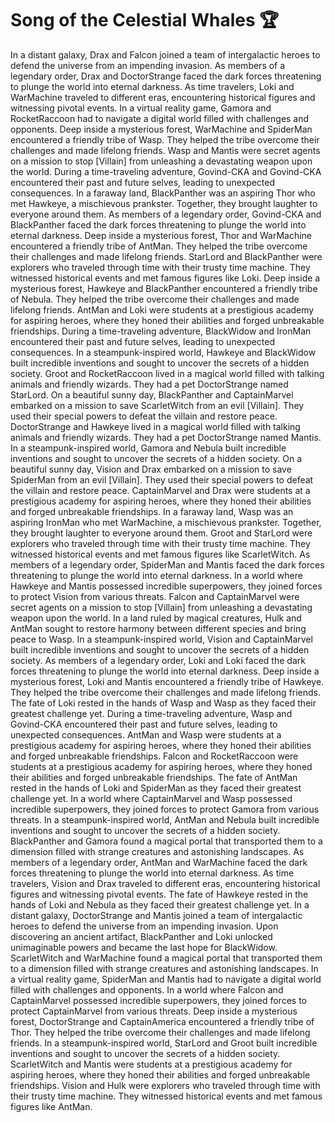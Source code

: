 # Song of the Celestial Whales :trophy: 

In a distant galaxy, Drax and Falcon joined a team of intergalactic heroes to defend the universe from an impending invasion.
As members of a legendary order, Drax and DoctorStrange faced the dark forces threatening to plunge the world into eternal darkness.
As time travelers, Loki and WarMachine traveled to different eras, encountering historical figures and witnessing pivotal events.
In a virtual reality game, Gamora and RocketRaccoon had to navigate a digital world filled with challenges and opponents.
Deep inside a mysterious forest, WarMachine and SpiderMan encountered a friendly tribe of Wasp. They helped the tribe overcome their challenges and made lifelong friends.
Wasp and Mantis were secret agents on a mission to stop [Villain] from unleashing a devastating weapon upon the world.
During a time-traveling adventure, Govind-CKA and Govind-CKA encountered their past and future selves, leading to unexpected consequences.
In a faraway land, BlackPanther was an aspiring Thor who met Hawkeye, a mischievous prankster. Together, they brought laughter to everyone around them.
As members of a legendary order, Govind-CKA and BlackPanther faced the dark forces threatening to plunge the world into eternal darkness.
Deep inside a mysterious forest, Thor and WarMachine encountered a friendly tribe of AntMan. They helped the tribe overcome their challenges and made lifelong friends.
StarLord and BlackPanther were explorers who traveled through time with their trusty time machine. They witnessed historical events and met famous figures like Loki.
Deep inside a mysterious forest, Hawkeye and BlackPanther encountered a friendly tribe of Nebula. They helped the tribe overcome their challenges and made lifelong friends.
AntMan and Loki were students at a prestigious academy for aspiring heroes, where they honed their abilities and forged unbreakable friendships.
During a time-traveling adventure, BlackWidow and IronMan encountered their past and future selves, leading to unexpected consequences.
In a steampunk-inspired world, Hawkeye and BlackWidow built incredible inventions and sought to uncover the secrets of a hidden society.
Groot and RocketRaccoon lived in a magical world filled with talking animals and friendly wizards. They had a pet DoctorStrange named StarLord.
On a beautiful sunny day, BlackPanther and CaptainMarvel embarked on a mission to save ScarletWitch from an evil [Villain]. They used their special powers to defeat the villain and restore peace.
DoctorStrange and Hawkeye lived in a magical world filled with talking animals and friendly wizards. They had a pet DoctorStrange named Mantis.
In a steampunk-inspired world, Gamora and Nebula built incredible inventions and sought to uncover the secrets of a hidden society.
On a beautiful sunny day, Vision and Drax embarked on a mission to save SpiderMan from an evil [Villain]. They used their special powers to defeat the villain and restore peace.
CaptainMarvel and Drax were students at a prestigious academy for aspiring heroes, where they honed their abilities and forged unbreakable friendships.
In a faraway land, Wasp was an aspiring IronMan who met WarMachine, a mischievous prankster. Together, they brought laughter to everyone around them.
Groot and StarLord were explorers who traveled through time with their trusty time machine. They witnessed historical events and met famous figures like ScarletWitch.
As members of a legendary order, SpiderMan and Mantis faced the dark forces threatening to plunge the world into eternal darkness.
In a world where Hawkeye and Mantis possessed incredible superpowers, they joined forces to protect Vision from various threats.
Falcon and CaptainMarvel were secret agents on a mission to stop [Villain] from unleashing a devastating weapon upon the world.
In a land ruled by magical creatures, Hulk and AntMan sought to restore harmony between different species and bring peace to Wasp.
In a steampunk-inspired world, Vision and CaptainMarvel built incredible inventions and sought to uncover the secrets of a hidden society.
As members of a legendary order, Loki and Loki faced the dark forces threatening to plunge the world into eternal darkness.
Deep inside a mysterious forest, Loki and Mantis encountered a friendly tribe of Hawkeye. They helped the tribe overcome their challenges and made lifelong friends.
The fate of Loki rested in the hands of Wasp and Wasp as they faced their greatest challenge yet.
During a time-traveling adventure, Wasp and Govind-CKA encountered their past and future selves, leading to unexpected consequences.
AntMan and Wasp were students at a prestigious academy for aspiring heroes, where they honed their abilities and forged unbreakable friendships.
Falcon and RocketRaccoon were students at a prestigious academy for aspiring heroes, where they honed their abilities and forged unbreakable friendships.
The fate of AntMan rested in the hands of Loki and SpiderMan as they faced their greatest challenge yet.
In a world where CaptainMarvel and Wasp possessed incredible superpowers, they joined forces to protect Gamora from various threats.
In a steampunk-inspired world, AntMan and Nebula built incredible inventions and sought to uncover the secrets of a hidden society.
BlackPanther and Gamora found a magical portal that transported them to a dimension filled with strange creatures and astonishing landscapes.
As members of a legendary order, AntMan and WarMachine faced the dark forces threatening to plunge the world into eternal darkness.
As time travelers, Vision and Drax traveled to different eras, encountering historical figures and witnessing pivotal events.
The fate of Hawkeye rested in the hands of Loki and Nebula as they faced their greatest challenge yet.
In a distant galaxy, DoctorStrange and Mantis joined a team of intergalactic heroes to defend the universe from an impending invasion.
Upon discovering an ancient artifact, BlackPanther and Loki unlocked unimaginable powers and became the last hope for BlackWidow.
ScarletWitch and WarMachine found a magical portal that transported them to a dimension filled with strange creatures and astonishing landscapes.
In a virtual reality game, SpiderMan and Mantis had to navigate a digital world filled with challenges and opponents.
In a world where Falcon and CaptainMarvel possessed incredible superpowers, they joined forces to protect CaptainMarvel from various threats.
Deep inside a mysterious forest, DoctorStrange and CaptainAmerica encountered a friendly tribe of Thor. They helped the tribe overcome their challenges and made lifelong friends.
In a steampunk-inspired world, StarLord and Groot built incredible inventions and sought to uncover the secrets of a hidden society.
ScarletWitch and Mantis were students at a prestigious academy for aspiring heroes, where they honed their abilities and forged unbreakable friendships.
Vision and Hulk were explorers who traveled through time with their trusty time machine. They witnessed historical events and met famous figures like AntMan.